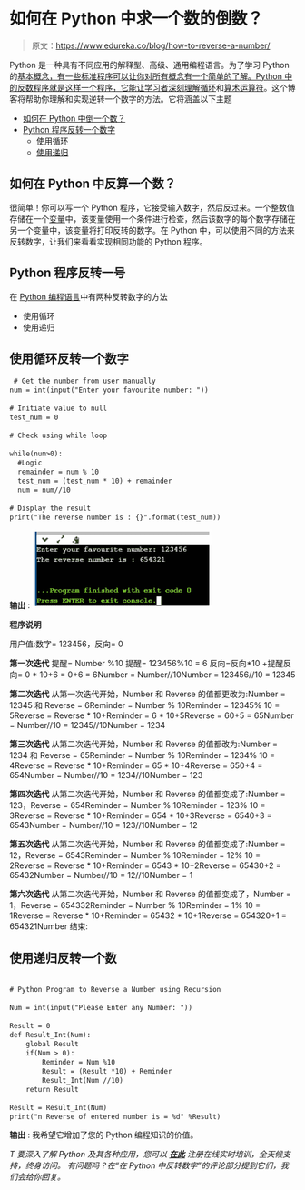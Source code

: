 # 如何在 Python 中求一个数的倒数？

> 原文：<https://www.edureka.co/blog/how-to-reverse-a-number/>

Python 是一种具有不同应用的解释型、高级、通用编程语言。为了学习 Python 的[基本概念，有一些标准程序可以让你对所有概念有一个简单的了解。Python 中的反数程序就是这样一个程序，它能让学习者深刻理解](https://www.edureka.co/blog/python-basics/)[循环](https://www.edureka.co/blog/loops-in-python/)和[算术运算符](https://www.edureka.co/blog/operators-in-python/)。这个博客将帮助你理解和实现逆转一个数字的方法。它将涵盖以下主题

*   [如何在 Python 中倒一个数？](#how)
*   [Python 程序反转一个数字](#reverse)
    *   [使用循环](#loop)
    *   [使用递归](#recursion)

## **如何在 Python 中反算一个数？**

很简单！你可以写一个 Python 程序，它接受输入数字，然后反过来。一个整数值存储在一个[变量](https://www.edureka.co/blog/python-basics/#Variables)中，该变量使用一个条件进行检查，然后该数字的每个数字存储在另一个变量中，该变量将打印反转的数字。在 Python 中，可以使用不同的方法来反转数字，让我们来看看实现相同功能的 Python 程序。

## **Python 程序反转一号**

在 [Python 编程语言](https://www.edureka.co/blog/python-programming-language)中有两种反转数字的方法

*   使用循环
*   使用递归

## **使用循环反转一个数字**

```
 # Get the number from user manually 
num = int(input("Enter your favourite number: "))

# Initiate value to null
test_num = 0

# Check using while loop

while(num>0):
  #Logic
  remainder = num % 10
  test_num = (test_num * 10) + remainder
  num = num//10

# Display the result
print("The reverse number is : {}".format(test_num))

```

**输出** : ![Reverse a string in Python - Edureka](img/cd8024e851d0e5203c0388ff99f61dfb.png)

**程序说明**

用户值:数字= 123456，反向= 0

**第一次迭代** 提醒= Number %10 提醒= 123456%10 = 6 反向=反向*10 +提醒反向= 0 * 10+6 = 0+6 = 6Number = Number//10Number = 123456//10 = 12345

**第二次迭代** 从第一次迭代开始，Number 和 Reverse 的值都更改为:Number = 12345 和 Reverse = 6Reminder = Number % 10Reminder = 12345% 10 = 5Reverse = Reverse * 10+Reminder = 6 * 10+5Reverse = 60+5 = 65Number = Number//10 = 12345//10Number = 1234

**第三次迭代** 从第二次迭代开始，Number 和 Reverse 的值都改为:Number = 1234 和 Reverse = 65Reminder = Number % 10Reminder = 1234% 10 = 4Reverse = Reverse * 10+Reminder = 65 * 10+4Reverse = 650+4 = 654Number = Number//10 = 1234//10Number = 123

**第四次迭代** 从第二次迭代开始，Number 和 Reverse 的值都变成了:Number = 123，Reverse = 654Reminder = Number % 10Reminder = 123% 10 = 3Reverse = Reverse * 10+Reminder = 654 * 10+3Reverse = 6540+3 = 6543Number = Number//10 = 123//10Number = 12

**第五次迭代** 从第二次迭代开始，Number 和 Reverse 的值都变成了:Number = 12，Reverse = 6543Reminder = Number % 10Reminder = 12% 10 = 2Reverse = Reverse * 10+Reminder = 6543 * 10+2Reverse = 65430+2 = 65432Number = Number//10 = 12//10Number = 1

**第六次迭代** 从第二次迭代开始，Number 和 Reverse 的值都变成了，Number = 1，Reverse = 654332Reminder = Number % 10Reminder = 1% 10 = 1Reverse = Reverse * 10+Reminder = 65432 * 10+1Reverse = 654320+1 = 654321Number 结束:

## **使用递归反转一个数**

```

# Python Program to Reverse a Number using Recursion

Num = int(input("Please Enter any Number: "))

Result = 0
def Result_Int(Num):
    global Result
    if(Num > 0):
        Reminder = Num %10
        Result = (Result *10) + Reminder
        Result_Int(Num //10)
    return Result

Result = Result_Int(Num)
print("n Reverse of entered number is = %d" %Result)

```

**输出** : 我希望它增加了您的 Python 编程知识的价值。

*T 要深入了解 Python 及其各种应用，您可以 [**在此**](https://www.edureka.co/python/) 注册在线实时培训，全天候支持，终身访问。* *有问题吗？在“在 Python 中反转数字”的评论部分提到它们，我们会给你回复。*